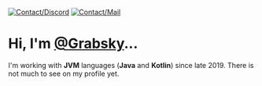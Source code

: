 [![Contact/Discord](https://img.shields.io/badge/%20-grabsky-%20?logo=discord&logoColor=white&labelColor=%235865F2&color=%23707BF4)](https://github.com/Grabsky)
[![Contact/Mail](https://img.shields.io/badge/michal.czopek.foss%40proton.me-%20?logo=protonmail&logoColor=white&labelColor=%234325C1&color=%235632EE)](mailto:michal.czopek.foss%40proton.me)

# Hi, I'm [@Grabsky](https://github.com/Grabsky)...
I'm working with **JVM** languages (**Java** and **Kotlin**) since late 2019. There is not much to see on my profile yet.
